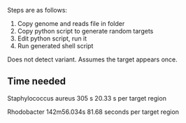 Steps are as follows:

1. Copy genome and reads file in folder
1. Copy python script to generate random targets
1. Edit python script, run it
1. Run generated shell script

Does not detect variant. Assumes the target appears once.

Time needed
----------------
Staphylococcus aureus
305 s
20.33 s per target region

Rhodobacter
142m56.034s
81.68 seconds per target region
